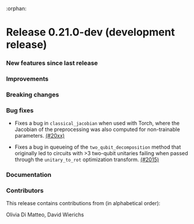 :orphan:

# Release 0.21.0-dev (development release)

<h3>New features since last release</h3>

<h3>Improvements</h3>

<h3>Breaking changes</h3>

<h3>Bug fixes</h3>

* Fixes a bug in `classical_jacobian` when used with Torch, where the
  Jacobian of the preprocessing was also computed for non-trainable
  parameters.
  [(#20xx)](https://github.com/PennyLaneAI/pennylane/pull/20xx)

* Fixes a bug in queueing of the `two_qubit_decomposition` method that
  originally led to circuits with >3 two-qubit unitaries failing when passed
  through the `unitary_to_rot` optimization transform.
  [(#2015)](https://github.com/PennyLaneAI/pennylane/pull/2015)

<h3>Documentation</h3>

<h3>Contributors</h3>

This release contains contributions from (in alphabetical order):

Olivia Di Matteo, David Wierichs

